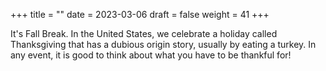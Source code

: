 +++
title = ""
date = 2023-03-06
draft = false
weight = 41
+++

It's Fall Break.  In the United States, we celebrate a holiday called Thanksgiving that has a dubious
origin story, usually by eating a turkey.  In any event, it is good to think about what you have to be
thankful for!
